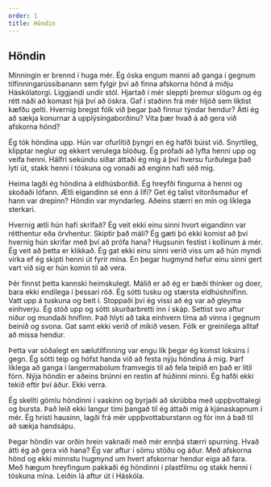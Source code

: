```yaml
---
order: 1
title: Höndin
---
```


## Höndin

Minningin er brennd í huga mér. Ég óska engum manni að ganga í gegnum tilfinningarússíbanann sem fylgir því að finna afskorna hönd á miðju Háskólatorgi. Liggjandi undir stól. Hjartað í mér sleppti þremur slögum og ég rétt náði að komast hjá því að öskra. Gaf í staðinn frá mér hljóð sem líktist kæfðu gelti. Hvernig bregst fólk við þegar það finnur týndar hendur? Átti ég að sækja konurnar á upplýsingaborðinu? Vita þær hvað á að gera við afskorna hönd?

Ég tók höndina upp. Hún var ofurlítið þyngri en ég hafði búist við. Snyrtileg, klipptar neglur og ekkert verulega blóðug. Ég prófaði að lyfta henni upp og veifa henni. Hálfri sekúndu síðar áttaði ég mig á því hversu furðulega það lyti út, stakk henni í töskuna og vonaði að enginn hafi séð mig.

Heima lagði ég höndina á eldhúsborðið. Ég hreyfði fingurna á henni og skoðaði lófann. Ætli eigandinn sé enn á lífi? Get ég talist vitorðsmaður ef hann var drepinn? Höndin var myndarleg. Aðeins stærri en mín og líklega sterkari.

Hvernig ætli hún hafi skrifað? Ég veit ekki einu sinni hvort eigandinn var rétthentur eða örvhentur. Skiptir það máli? Ég gæti þó ekki komist að því hvernig hún skrifar með því að prófa hana? Hugsunin festist í kollinum á mér. Ég veit að þetta er klikkað. Ég gat ekki einu sinni verið viss um að hún myndi virka ef ég skipti henni út fyrir mína. En þegar hugmynd hefur einu sinni gert vart við sig er hún komin til að vera.

Þér finnst þetta kannski heimskulegt. Málið er að ég er bæði thinker og doer, bara ekki endilega í þessari röð. Ég sótti tusku og stærsta eldhúshnífinn. Vatt upp á tuskuna og beit í. Stoppaði því ég vissi að ég var að gleyma einhverju. Ég stóð upp og sótti skurðarbretti inn í skáp. Settist svo aftur niður og mundaði hnífinn. Það hlyti að taka einhvern tíma að vinna í gegnum beinið og svona. Gat samt ekki verið of mikið vesen. Fólk er greinilega alltaf að missa hendur.

Þetta var sóðalegt en sælutilfinning var engu lík þegar ég komst loksins í gegn. Ég sótti teip og hófst handa við að festa nýju höndina á mig. Þarf líklega að ganga í langermabolum framvegis til að fela teipið en það er lítil fórn. Nýja höndin er aðeins brúnni en restin af húðinni minni. Ég hafði ekki tekið eftir því áður. Ekki verra.

Ég skellti gömlu höndinni í vaskinn og byrjaði að skrúbba með uppþvottalegi og bursta. Það leið ekki langur tími þangað til ég áttaði mig á kjánaskapnum í mér. Ég hristi hausinn, lagði frá mér uppþvottaburstann og fór inn á bað til að sækja handsápu.

Þegar höndin var orðin hrein vaknaði með mér ennþá stærri spurning. Hvað átti ég að gera við hana? Ég var aftur í sömu stöðu og áður. Með afskorna hönd og ekki minnstu hugmynd um hvert afskornar hendur eiga að fara. Með hægum hreyfingum pakkaði ég höndinni í plastfilmu og stakk henni í töskuna mína. Leiðin lá aftur út í Háskóla.
